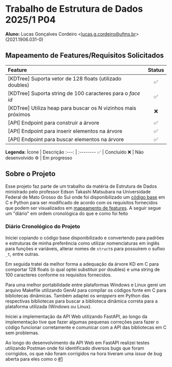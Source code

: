 # Trabalho de Estrutura de Dados 2025/1 P04

**Aluno:** Lucas Gonçalves Cordeiro &lt;lucas.g.cordeiro@ufms.br&gt; (2021.1906.031-0)

## Mapeamento de Features/Requisitos Solicitados
Feature | Status
:------ | :----:
[KDTree] Suporta vetor de 128 floats (utilizado doubles) | ✅
[KDTree] Suporta string de 100 caracteres para o _face id_ | ✅
[KDTree] Utiliza heap para buscar os N vizinhos mais próximos | ❌
[API] Endpoint para construir a árvore | ✅
[API] Endpoint para inserir elementos na árvore | ✅
[API] Endpoint para buscar elementos na árvore | ✅

**Legenda:**
Ícone | Descrição
:---: | :--------
✅ | Concluído
❌ | Não desenvolvido
⚙️ | Em progresso

## Sobre o Projeto

Esse projeto faz parte de um trabalho da matéria de Estrutura de Dados ministrado pelo professor Edson Takashi Matsubara na Universidade Federal de Mato Grosso do Sul onde foi disponibilizado um [código base](https://github.com/edpfacom/libfacom2025/tree/main/api) em C e Python para ser modificado de acordo com os requisitos fornecidos que podem ser visualizados em [mapeamento de features](#mapeamento-de-features). A seguir segue um "diário" em ordem cronológica do que e como foi feito

### Diário Cronológico do Projeto

Iniciei copiando o código base disponibilizado e convertendo para padrões e estruturas de minha preferência como utilizar nomenclaturas em inglês para funções e variáveis, alterar nomes de `struct`s para possuírem o sufixo `_t`, entre outras.

Em seguida tratei da melhor forma a adequação da árvore KD em C para comportar 128 floats (o qual optei substituir por doubles) e uma string de 100 caracteres conforme os requisitos fornecidos.

Para uma melhor portabilidade entre plataformas Windows e Linux gerei um arquivo Makefile utilizando GenAI para compilar os códigos fonte em C para bibliotecas dinâmicas. Também adaptei os _wrappers_ em Python das respectivas bibliotecas para buscar a biblioteca dinâmica correta para a plataforma utilizada (Windows ou Linux).

Iniciei a implementação da API Web utilizando FastAPI, ao longo da implementação tive que fazer algumas pequenas correções para fazer o código funcionar corretamente e comunicar com a API das bibliotecas em C sem problemas.

Ao longo do desenvolvimento da API Web em FastAPI realizei testes utilizando Postman onde foi identificado diversos bugs que foram corrigidos, os que não foram corrigidos na hora tiveram uma _issue_ de bug aberta para eles como o [#1](https://github.com/LKodex/trabalho-estrutura-de-dados/issues/1)
